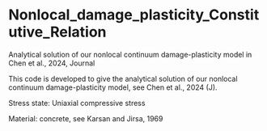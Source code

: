 # Nonlocal_damage_plasticity_Constitutive_Relation

Analytical solution of our nonlocal continuum damage-plasticity model in Chen et al., 2024, Journal

This code is developed to give the analytical solution of our nonlocal continuum damage-plasticity model, see Chen et al., 2024 (J).

Stress state: Uniaxial compressive stress

Material: concrete, see Karsan and Jirsa, 1969
